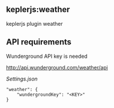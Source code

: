 ## keplerjs:weather

keplerjs plugin weather

## API requirements

Wunderground API key is needed

http://api.wunderground.com/weather/api

*Settings.json*
```
"weather": {
    "wundergroundKey": "<KEY>"
}
```